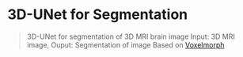 # 3D-UNet for Segmentation
> 3D-UNet for segmentation of 3D MRI brain image
> Input: 3D MRI image, Ouput: Segmentation of image
> Based on [Voxelmorph](https://arxiv.org/abs/1809.05231/)
> 
















